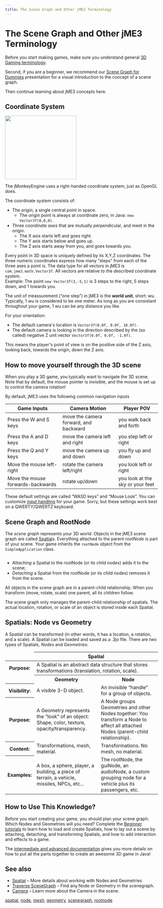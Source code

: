 ```yaml
---
title: The Scene Graph and Other jME3 Terminology
---
```

<h1 class="sectionedit1" id="the_scene_graph_and_other_jme3_terminology">The Scene Graph and Other jME3 Terminology</h1>
<div class="level1">

<p>
Before you start making games, make sure you understand general <a href="/jme3/terminology.html" class="wikilink1" title="jme3:terminology">3D Gaming terminology</a>.
</p>

<p>
Second, if you are a beginner, we recommend our <a href="/jme3/scenegraph_for_dummies.html" class="wikilink1" title="jme3:scenegraph_for_dummies">Scene Graph for Dummies</a> presentation for a visual introduction to the concept of a scene graph. 
</p>

<p>
Then continue learning about jME3 concepts here.
</p>

</div>
<!-- EDIT1 SECTION "The Scene Graph and Other jME3 Terminology" [1-396] -->
<h2 class="sectionedit2" id="coordinate_system">Coordinate System</h2>
<div class="level2">

<p>
<a href="/resources/jme3-intermediate-coordinate-system.png" class="media" title="jme3:intermediate:coordinate-system.png"><img src="/resources/jme3-intermediate-coordinate-system.png" class="mediaright" alt="" width="235" height="210" /></a>
</p>

<p>
The jMonkeyEngine uses a right-handed coordinate system, just as OpenGL does.
</p>

<p>
The coordinate system consists of:
</p>
<ul>
<li class="level1"><div class="li"> The <em>origin</em>, a single central point in space.</div>
<ul>
<li class="level2"><div class="li"> The origin point is always at coordinate zero, in Java: <code>new Vector3f(0,0,0)</code>.</div>
</li>
</ul>
</li>
<li class="level1"><div class="li"> Three <em>coordinate axes</em> that are mutually perpendicular, and meet in the origin. </div>
<ul>
<li class="level2"><div class="li"> The X axis starts left and goes right.</div>
</li>
<li class="level2"><div class="li"> The Y axis starts below and goes up.</div>
</li>
<li class="level2"><div class="li"> The Z axis starts away from you, and goes towards you.</div>
</li>
</ul>
</li>
</ul>

<p>
Every point in 3D space is uniquely defined by its X,Y,Z coordinates. The three numeric coordinates express how many “steps” from each of the three axes a point is. The data type for all vectors in jME3 is <code>com.jme3.math.Vector3f</code>. All vectors are relative to the described coordinate system.  <br />
Example: The point <code>new Vector3f(3,-5,1)</code> is 3 steps to the right, 5 steps down, and 1 towards you.
</p>

<p>
</p><p></p><div class="noteclassic">The unit of meassurement (“one step”) in jME3 is the <strong>world unit</strong>, short: wu. Typically, 1 wu is considered to be one meter. As long as you are consistant throughout your game, 1 wu can be any distance you like.
</div>


<p>
For your orientation:
</p>
<ul>
<li class="level1"><div class="li"> The default camera's location is <code>Vector3f(0.0f, 0.0f, 10.0f)</code>.</div>
</li>
<li class="level1"><div class="li"> The default camera is looking in the direction described by the (so called) negative Z unit vector <code>Vector3f(0.0f, 0.0f, -1.0f)</code>. </div>
</li>
</ul>

<p>
This means the player's point of view is on the positive side of the Z axis, looking back, towards the origin, down the Z axis.
</p>

</div>
<!-- EDIT2 SECTION "Coordinate System" [397-1966] -->
<h2 class="sectionedit3" id="how_to_move_yourself_through_the_3d_scene">How to move yourself through the 3D scene</h2>
<div class="level2">

<p>
When you play a 3D game, you typically want to navigate the 3D scene. Note that by default, the mouse pointer is invisible, and the mouse is set up to control the camera rotation!
</p>

<p>
By default, jME3 uses the following common navigation inputs
</p>
<div class="table sectionedit4"><table class="inline">
	<thead>
	<tr class="row0">
		<th class="col0"> Game Inputs </th><th class="col1"> Camera Motion </th><th class="col2"> Player POV </th>
	</tr>
	</thead>
	<tr class="row1">
		<td class="col0">Press the W and S keys</td><td class="col1">move the camera forward, and backward</td><td class="col2">you walk back and forth</td>
	</tr>
	<tr class="row2">
		<td class="col0">Press the A and D keys</td><td class="col1">move the camera left and right</td><td class="col2">you step left or right</td>
	</tr>
	<tr class="row3">
		<td class="col0">Press the Q and Y keys</td><td class="col1">move the camera up and down</td><td class="col2">you fly up and down</td>
	</tr>
	<tr class="row4">
		<td class="col0">Move the mouse left-right</td><td class="col1">rotate the camera left/right</td><td class="col2">you look left or right</td>
	</tr>
	<tr class="row5">
		<td class="col0">Move the mouse forwards-backwards</td><td class="col1">rotate up/down</td><td class="col2">you look at the sky or your feet</td>
	</tr>
</table></div>
<!-- EDIT4 TABLE [2265-2712] -->
<p>
These default settings are called “WASD keys” and “Mouse Look”. You can customize <a href="/jme3/advanced/input_handling.html" class="wikilink1" title="jme3:advanced:input_handling">input handling</a> for your game. Sorry, but these settings work best on a QWERTY/QWERTZ keyboard.
</p>

</div>
<!-- EDIT3 SECTION "How to move yourself through the 3D scene" [1967-2910] -->
<h2 class="sectionedit5" id="scene_graph_and_rootnode">Scene Graph and RootNode</h2>
<div class="level2">

<p>
The <em>scene graph</em> represents your 3D world. Objects in the jME3 scene graph are called <a href="/jme3/advanced/spatial.html" class="wikilink1" title="jme3:advanced:spatial">Spatial</a>s. Everything attached to the parent <em>rootNode</em> is part of your scene. Your game inherits the <code>rootNode</code> object from the <code>SimpleApplication</code> class. 
</p>

<p>
<a href="/resources/jme3-intermediate-scene-graph.png" class="media" title="jme3:intermediate:scene-graph.png"><img src="/resources/jme3-intermediate-scene-graph.png" class="mediacenter" alt="" /></a>
</p>
<ul>
<li class="level1"><div class="li"> <em>Attaching</em> a Spatial to the rootNode (or its child nodes) adds it to the scene; </div>
</li>
<li class="level1"><div class="li"> <em>Detaching</em> a Spatial from the rootNode (or its child nodes) removes it from the scene.</div>
</li>
</ul>

<p>
All objects in the scene graph are in a parent-child relationship. When you transform (move, rotate, scale) one parent, all its children follow.
</p>

<p>
</p><p></p><div class="noteclassic">The scene graph only manages the parent-child relationship of spatials. The actual location, rotation, or scale of an object is stored inside each Spatial. 
</div>


</div>
<!-- EDIT5 SECTION "Scene Graph and RootNode" [2911-3763] -->
<h2 class="sectionedit6" id="spatialsnode_vs_geometry">Spatials: Node vs Geometry</h2>
<div class="level2">

<p>
A Spatial can be transformed (in other words, it has a location, a rotation, and a scale). A Spatial can be loaded and saved as a .3jo file. There are two types of Spatials, <em>Nodes</em> and <em>Geometries</em>:
</p>
<div class="table sectionedit7"><table class="inline">
	<thead>
	<tr class="row0">
		<td class="col0 leftalign">  </td><th class="col1" colspan="2"> Spatial </th>
	</tr>
	</thead>
	<tr class="row1">
		<th class="col0"> Purpose: </th><td class="col1" colspan="2"> A Spatial is an abstract data structure that stores transformations (translation, rotation, scale). </td>
	</tr>
	<tr class="row2">
		<td class="col0 leftalign">  </td><th class="col1"> Geometry </th><th class="col2"> Node </th>
	</tr>
	<tr class="row3">
		<th class="col0"> Visibility: </th><td class="col1"> A visible 3-D object. </td><td class="col2"> An invisible “handle” for a group of objects. </td>
	</tr>
	<tr class="row4">
		<th class="col0"> Purpose: </th><td class="col1"> A Geometry represents the “look” of an object: Shape, color, texture, opacity/transparency. </td><td class="col2"> A Node groups Geometries and other Nodes together: You transform a Node to affect all attached Nodes (parent-child relationship). </td>
	</tr>
	<tr class="row5">
		<th class="col0"> Content: </th><td class="col1"> Transformations, mesh, material. </td><td class="col2"> Transformations. No mesh, no material. </td>
	</tr>
	<tr class="row6">
		<th class="col0"> Examples: </th><td class="col1"> A box, a sphere, player, a building, a piece of terrain, a vehicle, missiles, NPCs, etc… </td><td class="col2"> The rootNode, the guiNode, an audioNode, a custom grouping node for a vehicle plus its passengers, etc. </td>
	</tr>
</table></div>
<!-- EDIT7 TABLE [4009-4793] -->
</div>
<!-- EDIT6 SECTION "Spatials: Node vs Geometry" [3764-4794] -->
<h2 class="sectionedit8" id="how_to_use_this_knowledge">How to Use This Knowledge?</h2>
<div class="level2">

<p>
Before you start creating your game, you should plan your scene graph: Which Nodes and Geometries will you need? Complete the <a href="/jme3/beginner.html" class="wikilink1" title="jme3:beginner">Beginner tutorials</a> to learn how to load and create Spatials, how to lay out a scene by attaching, detaching, and transforming Spatials, and how to add interaction and effects to a game.
</p>

<p>
The <a href="/jme3.html" class="wikilink1" title="jme3">intermediate and advanced documentation</a> gives you more details on how to put all the parts together to create an awesome 3D game in Java!
</p>

</div>
<!-- EDIT8 SECTION "How to Use This Knowledge?" [4795-5318] -->
<h2 class="sectionedit9" id="see_also">See also</h2>
<div class="level2">
<ul>
<li class="level1"><div class="li"> <a href="/jme3/advanced/spatial.html" class="wikilink1" title="jme3:advanced:spatial">Spatial</a> – More details about working with Nodes and Geometries</div>
</li>
<li class="level1"><div class="li"> <a href="/jme3/advanced/traverse_scenegraph.html" class="wikilink1" title="jme3:advanced:traverse_scenegraph">Traverse SceneGraph</a> – Find any Node or Geometry in the scenegraph.</div>
</li>
<li class="level1"><div class="li"> <a href="/jme3/advanced/camera.html" class="wikilink1" title="jme3:advanced:camera">Camera</a> – Learn more about the Camera in the scene.</div>
</li>
</ul>
<div class="tags"><span>
	<a href="/tag/spatial.html" class="wikilink1" title="tag:spatial" rel="tag">spatial</a>,
	<a href="/tag/node.html" class="wikilink1" title="tag:node" rel="tag">node</a>,
	<a href="/tag/mesh.html" class="wikilink1" title="tag:mesh" rel="tag">mesh</a>,
	<a href="/tag/geometry.html" class="wikilink1" title="tag:geometry" rel="tag">geometry</a>,
	<a href="/tag/scenegraph.html" class="wikilink1" title="tag:scenegraph" rel="tag">scenegraph</a>,
	<a href="/tag/rootnode.html" class="wikilink1" title="tag:rootnode" rel="tag">rootnode</a>
</span></div>

</div>
<!-- EDIT9 SECTION "See also" [5319-] -->
